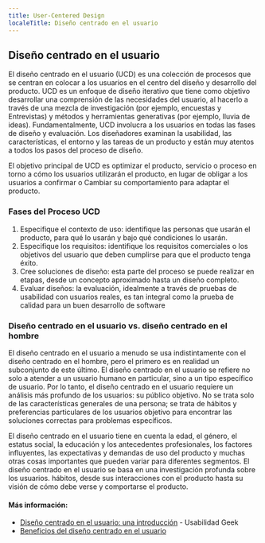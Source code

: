 ```yaml
---
title: User-Centered Design
localeTitle: Diseño centrado en el usuario
---
```

## Diseño centrado en el usuario

El diseño centrado en el usuario (UCD) es una colección de procesos que se centran en colocar a los usuarios en el centro del diseño y desarrollo del producto. UCD es un enfoque de diseño iterativo que tiene como objetivo desarrollar una comprensión de las necesidades del usuario, al hacerlo a través de una mezcla de investigación (por ejemplo, encuestas y Entrevistas) y métodos y herramientas generativas (por ejemplo, lluvia de ideas). Fundamentalmente, UCD involucra a los usuarios en todas las fases de diseño y evaluación. Los diseñadores examinan la usabilidad, las características, el entorno y las tareas de un producto y están muy atentos a todos los pasos del proceso de diseño.

El objetivo principal de UCD es optimizar el producto, servicio o proceso en torno a cómo los usuarios utilizarán el producto, en lugar de obligar a los usuarios a confirmar o Cambiar su comportamiento para adaptar el producto.

### Fases del Proceso UCD

1.  Especifique el contexto de uso: identifique las personas que usarán el producto, para qué lo usarán y bajo qué condiciones lo usarán.
2.  Especifique los requisitos: identifique los requisitos comerciales o los objetivos del usuario que deben cumplirse para que el producto tenga éxito.
3.  Cree soluciones de diseño: esta parte del proceso se puede realizar en etapas, desde un concepto aproximado hasta un diseño completo.
4.  Evaluar diseños: la evaluación, idealmente a través de pruebas de usabilidad con usuarios reales, es tan integral como la prueba de calidad para un buen desarrollo de software

### Diseño centrado en el usuario vs. diseño centrado en el hombre

El diseño centrado en el usuario a menudo se usa indistintamente con el diseño centrado en el hombre, pero el primero es en realidad un subconjunto de este último. El diseño centrado en el usuario se refiere no solo a atender a un usuario humano en particular, sino a un tipo específico de usuario. Por lo tanto, el diseño centrado en el usuario requiere un análisis más profundo de los usuarios: su público objetivo. No se trata solo de las características generales de una persona; se trata de hábitos y preferencias particulares de los usuarios objetivo para encontrar las soluciones correctas para problemas específicos.

El diseño centrado en el usuario tiene en cuenta la edad, el género, el estatus social, la educación y los antecedentes profesionales, los factores influyentes, las expectativas y demandas de uso del producto y muchas otras cosas importantes que pueden variar para diferentes segmentos. El diseño centrado en el usuario se basa en una investigación profunda sobre los usuarios. hábitos, desde sus interacciones con el producto hasta su visión de cómo debe verse y comportarse el producto.

#### Más información:

*   [Diseño centrado en el usuario: una introducción](https://usabilitygeek.com/user-centered-design-introduction/) - Usabilidad Geek
*   [Beneficios del diseño centrado en el usuario](https://www.usability.gov/what-and-why/benefits-of-ucd.html)